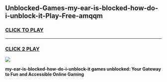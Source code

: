 
## Unblocked-Games-my-ear-is-blocked-how-do-i-unblock-it-Play-Free-amqqm
<h3>
<a href="https://premium76.site?title=my-ear-is-blocked-how-do-i-unblock-it&ref=18A1">CLICK TO PLAY</a></h3>
<hr>

<h3>
<a href="https://premium76.site?title=my-ear-is-blocked-how-do-i-unblock-it&ref=18A1">CLICK 2 PLAY</a>
  
</h3>

<a href="https://premium76.site?title=my-ear-is-blocked-how-do-i-unblock-it&ref=18A1"><img src="https://clearcache.store/games.png"></a>


**my-ear-is-blocked-how-do-i-unblock-it games unblocked: Your Gateway to Fun and Accessible Online Gaming**
